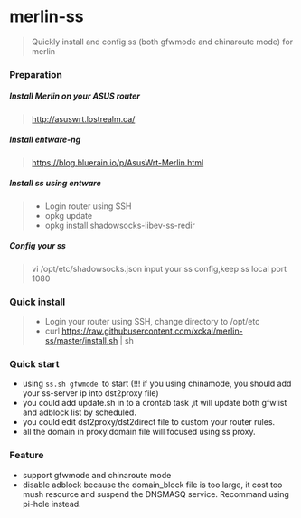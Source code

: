 # merlin-ss

>Quickly install and config ss (both gfwmode and chinaroute mode) for merlin
### Preparation
##### Install Merlin on your ASUS router
> http://asuswrt.lostrealm.ca/
##### Install entware-ng
>https://blog.bluerain.io/p/AsusWrt-Merlin.html
##### Install ss using entware
> - Login router using SSH
> - opkg update
> - opkg install shadowsocks-libev-ss-redir
##### Config your ss
> vi /opt/etc/shadowsocks.json 
> input your ss config,keep ss local port 1080
### Quick install
> - Login your router using SSH, change directory to /opt/etc
> - curl https://raw.githubusercontent.com/xckai/merlin-ss/master/install.sh | sh


### Quick start
  - using `ss.sh gfwmode `to start (!!! if you using chinamode, you should add your ss-server ip into dst2proxy file)
  - you could add update.sh in to a crontab task ,it will update both gfwlist and adblock list by scheduled.
  - you could edit dst2proxy/dst2direct file to custom your router rules.
  - all the domain in proxy.domain file will focused using ss proxy.
### Feature
  - support gfwmode and chinaroute mode
  - disable adblock because the domain_block file is too large, it cost too mush resource and suspend the DNSMASQ service. Recommand using pi-hole instead.